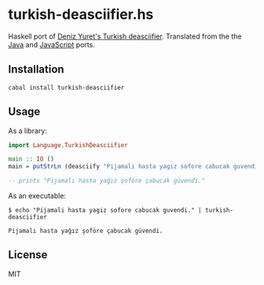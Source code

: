 # turkish-deasciifier.hs
Haskell port of [Deniz Yuret's Turkish deasciifier](https://github.com/emres/turkish-mode). Translated from the the [Java](https://github.com/ahmetalpbalkan/turkish-deasciifier-java) and [JavaScript](https://github.com/f/deasciifier) ports.

## Installation

```
cabal install turkish-deasciifier
```

## Usage

As a library:

```haskell
import Language.TurkishDeasciifier

main :: IO ()
main = putStrLn (deasciify "Pijamali hasta yagiz sofore cabucak guvendi.")

-- prints "Pijamalı hasta yağız şoföre çabucak güvendi."
```

As an executable:

```
$ echo "Pijamali hasta yagiz sofore cabucak guvendi." | turkish-deasciifier

Pijamalı hasta yağız şoföre çabucak güvendi.
```

## License

MIT
